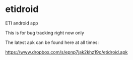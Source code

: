 etidroid
========

ETI android app

This is for bug tracking right now only

The latest apk can be found here at all times:

https://www.dropbox.com/s/epnp7jak2khz19o/etidroid.apk
